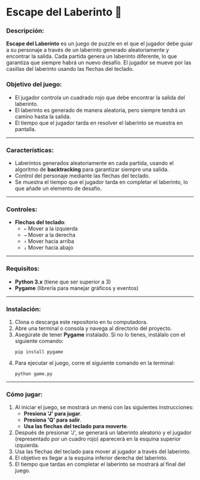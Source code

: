# Escape del Laberinto 🧩

### Descripción:
**Escape del Laberinto** es un juego de puzzle en el que el jugador debe guiar a su personaje a través de un laberinto generado aleatoriamente y encontrar la salida. Cada partida genera un laberinto diferente, lo que garantiza que siempre habrá un nuevo desafío. El jugador se mueve por las casillas del laberinto usando las flechas del teclado.

### Objetivo del juego:
- El jugador controla un cuadrado rojo que debe encontrar la salida del laberinto.
- El laberinto es generado de manera aleatoria, pero siempre tendrá un camino hasta la salida.
- El tiempo que el jugador tarda en resolver el laberinto se muestra en pantalla.

---

### Características:
- Laberintos generados aleatoriamente en cada partida, usando el algoritmo de **backtracking** para garantizar siempre una salida.
- Control del personaje mediante las flechas del teclado.
- Se muestra el tiempo que el jugador tarda en completar el laberinto, lo que añade un elemento de desafío.

---

### Controles:
- **Flechas del teclado**:
  - `←` Mover a la izquierda
  - `→` Mover a la derecha
  - `↑` Mover hacia arriba
  - `↓` Mover hacia abajo

---

### Requisitos:
- **Python 3.x** (tiene que ser superior a 3)
- **Pygame** (librería para manejar gráficos y eventos)

---

### Instalación:
1. Clona o descarga este repositorio en tu computadora.
2. Abre una terminal o consola y navega al directorio del proyecto.
3. Asegúrate de tener **Pygame** instalado. Si no lo tienes, instálalo con el siguiente comando:
    ```
    pip install pygame
    ```
4. Para ejecutar el juego, corre el siguiente comando en la terminal:
    ```
    python game.py
    ```

---

### Cómo jugar:
1. Al iniciar el juego, se mostrará un menú con las siguientes instrucciones:
   - **Presiona 'J' para jugar**.
   - **Presiona 'Q' para salir**.
   - **Usa las flechas del teclado para moverte**.
2. Después de presionar 'J', se generará un laberinto aleatorio y el jugador (representado por un cuadro rojo) aparecerá en la esquina superior izquierda.
3. Usa las flechas del teclado para mover al jugador a través del laberinto.
4. El objetivo es llegar a la esquina inferior derecha del laberinto.
5. El tiempo que tardas en completar el laberinto se mostrará al final del juego.



